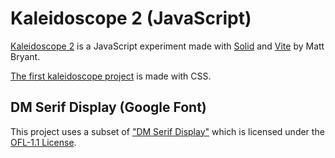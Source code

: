 # Kaleidoscope 2 (JavaScript)

[Kaleidoscope 2](https://brybrant.github.io/kaleidoscope2/) is a JavaScript experiment made with [Solid](https://www.solidjs.com) and [Vite](https://vitejs.dev) by Matt Bryant.

[The first kaleidoscope project](https://github.com/brybrant/kaleidoscope) is made with CSS.

## DM Serif Display (Google Font)

This project uses a subset of ["DM Serif Display"](https://github.com/googlefonts/dm-fonts) which is licensed under the [OFL-1.1 License](https://openfontlicense.org/).